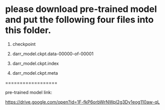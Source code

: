 please download pre-trained model and put the following four files into this folder.
==================

1. checkpoint

2. darr_model.ckpt.data-00000-of-00001

3. darr_model.ckpt.index

4. darr_model.ckpt.meta


==================

pre-trained model link:

https://drive.google.com/open?id=1F-fkP6orbWrNWpI2g3Dy1eog110aw-qL